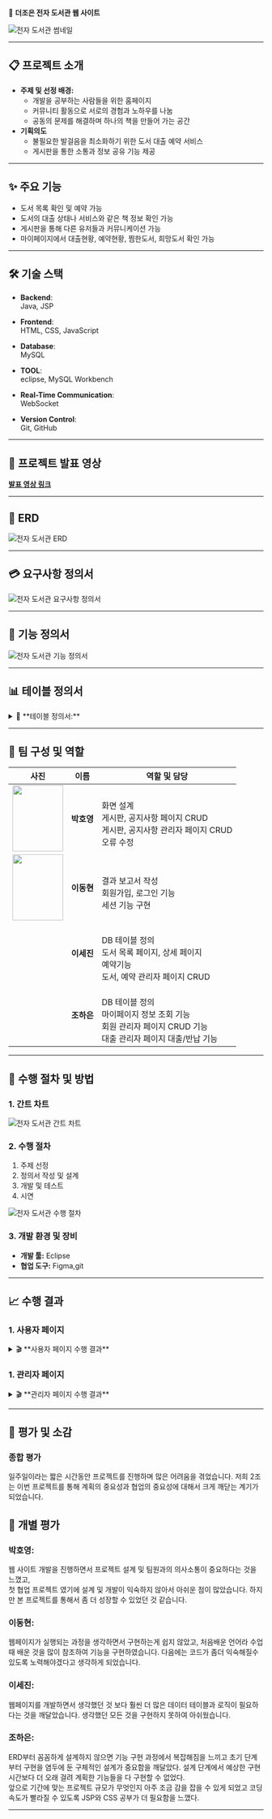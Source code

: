 📖 **더조은 전자 도서관 웹 사이트**  

![전자 도서관 썸네일](https://github.com/user-attachments/assets/5a58c652-ccda-4ae6-b9b0-5a59ae34000c)


---

## 📋 **프로젝트 소개**  

- **주제 및 선정 배경:**
  -  개발을 공부하는 사람들을 위한 홈페이지
  -  커뮤니티 활동으로 서로의 경험과 노하우를 나눔
  -  공동의 문제를 해결하며 하나의 책을 만들어 가는 공간
- **기획의도**
  - 불필요한 발걸음을 최소화하기 위한 도서 대출 예약 서비스
  - 게시판을 통한 소통과 정보 공유 기능 제공

---

## ✨ **주요 기능**  

- 도서 목록 확인 및 예약 가능
- 도서의 대출 상태나 서비스와 같은 책 정보 확인 가능  
- 게시판을 통해 다른 유저들과 커뮤니케이션 가능
- 마이페이지에서 대출현황, 예약현황, 찜한도서, 희망도서 확인 가능

---

## 🛠️ **기술 스택**  

- **Backend**:  
  Java, JSP

- **Frontend**:  
  HTML, CSS, JavaScript

- **Database**:  
  MySQL

- **TOOL**: </br>
   eclipse, MySQL Workbench

- **Real-Time Communication**:  
  WebSocket  

- **Version Control**:  
  Git, GitHub  

---

## 🎥 **프로젝트 발표 영상**  

[**발표 영상 링크**](https://www.youtube.com/watch?v=u6YvGbuR9Qc&list=PL4C2AmBC9jOZZEOwZ67P_Nb_WoQ1JpZ6G&index=5)  

---

## 🎫 **ERD**  
![전자 도서관 ERD](https://github.com/user-attachments/assets/3b06bf3d-d085-4c81-8178-5ae7752925cb)

---

## 💳 **요구사항 정의서**  

 ![전자 도서관 요구사항 정의서](https://github.com/user-attachments/assets/cff63b3b-8afd-4ab9-aa83-fd70397de11d)

---

## 📂 **기능 정의서**  


![전자 도서관 기능 정의서](https://github.com/user-attachments/assets/414bba16-cbd8-4240-883c-225cfa4e86d1)

---

## 📊 **테이블 정의서**  

<details>
  
  <summary>📜 **테이블 정의서:**</summary>
  <br>
  <img src="https://github.com/user-attachments/assets/a82da6a8-4694-4831-b4b8-4ccf75c832bc"><br>
<img src="https://github.com/user-attachments/assets/93431e2f-a32f-42dc-aca8-1ae9b909d4c7"><br>
<img src="https://github.com/user-attachments/assets/e6b2dae6-def8-48f5-b462-29b25701c111"><br>
<img src="https://github.com/user-attachments/assets/c589d55b-be3d-4fe0-8324-608f9b5d8672"><br>
<img src="https://github.com/user-attachments/assets/061149a6-9ff2-4f68-a5e0-d6ec36c9fed0"><br>
<img src="https://github.com/user-attachments/assets/cba08346-125b-4a35-9353-85c27ec5d155"><br>
<img src="https://github.com/user-attachments/assets/3ccf6bab-298b-42e0-b484-04ee323dc6f1"><br>
<img src="https://github.com/user-attachments/assets/dc412086-7621-4156-bea4-ba943bd8ff41"><br>
<img src="https://github.com/user-attachments/assets/d3fd524d-439e-48eb-9dc7-2ecce1899907"><br>
<img src="https://github.com/user-attachments/assets/a51e1463-3e4b-4815-80d2-0067fcd6b300"><br>


</details>

---

## 👥 **팀 구성 및 역할**  

| **사진**   | **이름**   | **역할 및 담당**                                  |  
|------------|------------|---------------------------------------------------|  
| <img src="https://github.com/user-attachments/assets/4b373fea-7135-43d7-80fd-0a321b706443" width="100" height="130"> | **박호영** |<br> 화면 설계 <br> 게시판, 공지사항 페이지 CRUD <br> 게시판, 공지사항 관리자 페이지 CRUD <br> 오류 수정|
| <img src="https://github.com/user-attachments/assets/272dd6c9-8e26-4660-b671-dc0ac65223b7" width="100" height="130"> | **이동현** |<br> 결과 보고서 작성 <br> 회원가입, 로그인 기능 <br> 세션 기능 구현 |
| | **이세진** |<br> DB 테이블 정의 <br> 도서 목록 페이지, 상세 페이지 <br> 예약기능 <br> 도서, 예약 관리자 페이지 CRUD |
| | **조하은** |<br> DB 테이블 정의 <br> 마이페이지 정보 조회 기능 <br> 회원 관리자 페이지 CRUD 기능<br> 대출 관리자 페이지 대출/반납 기능 |

---

## 📅 **수행 절차 및 방법**  

### **1. 간트 차트**  
![전자 도서관 간트 차트](https://github.com/user-attachments/assets/fe5d3ab0-f532-4d63-af4b-8064bddee298)



### **2. 수행 절차**  
1. 주제 선정  
2. 정의서 작성 및 설계   
3. 개발 및 테스트  
4. 시연

![전자 도서관 수행 절차](https://github.com/user-attachments/assets/991c1c54-091a-4565-b61f-b0c8906caf4d)



### **3. 개발 환경 및 장비**  
- **개발 툴:** Eclipse 
- **협업 도구:** Figma,git

---

## 📈 **수행 결과**  

### **1. 사용자 페이지**  
<details>
  <summary>🎬 **사용자 페이지 수행 결과**</summary>
  <br>
  <img src="https://github.com/user-attachments/assets/00317a13-02da-448f-a44c-98aa59aa8fa7"><br>
<img src="https://github.com/user-attachments/assets/cd3e27b5-ffd6-40de-9bba-12d7f10b4297"><br>
<img src="https://github.com/user-attachments/assets/0f4ac0d1-859b-420c-b460-e27c39bfe856"><br>
<img src="https://github.com/user-attachments/assets/d78d5aac-954b-4fff-ae2c-b15a86b2a043"><br>
<img src="https://github.com/user-attachments/assets/ebfbed5a-8258-4b3d-b727-6b984548852f"><br>
<img src="https://github.com/user-attachments/assets/ddcb7478-49dc-45a9-8cbc-5dab11e94c8d"><br>
<img src="https://github.com/user-attachments/assets/cf7b7e81-abc5-4ee8-8eeb-eab25d6d3397"><br>
<img src="https://github.com/user-attachments/assets/89333256-df6e-428e-9b3c-d87550947f37"><br>
<img src="https://github.com/user-attachments/assets/99618dd8-f272-4156-8d35-3d92373c8a02"><br>
<img src="https://github.com/user-attachments/assets/62f81a53-7302-4da5-a14d-50a5e93ef98e"><br>
<img src="https://github.com/user-attachments/assets/972fffc7-d098-4b8c-8036-0c64a03e6ba2"><br>
<img src="https://github.com/user-attachments/assets/77b11b0a-9dc4-41c9-a2e2-2db0a8c46f0f"><br>
</details>

### **1. 관리자 페이지**  
<details>
  <summary>🎬 **관리자 페이지 수행 결과**</summary>
  <br>
<img src="https://github.com/user-attachments/assets/fad161cd-4de7-4d10-be84-60f9da9cb269"><br>
<img src="https://github.com/user-attachments/assets/42b9ad4a-d7e6-4275-842d-68c074705b78"><br>
<img src="https://github.com/user-attachments/assets/35bc57d4-4aa3-47b8-bcde-d9908c33cb1c"><br>
<img src="https://github.com/user-attachments/assets/661fefde-25f0-4b17-8f8e-6be84eceebda"><br>
<img src="https://github.com/user-attachments/assets/4115c24f-acff-48ac-85d2-5ccb29923825"><br>
<img src="https://github.com/user-attachments/assets/d83ac5c3-e29c-4551-9c68-83214b573a52"><br>
<img src="https://github.com/user-attachments/assets/e8e698f8-03e6-4f27-b056-dbfa7c5ea7aa"><br>
<img src="https://github.com/user-attachments/assets/8862fc3c-6833-419a-ba79-cea97e7c412b"><br>
<img src="https://github.com/user-attachments/assets/665aee96-64c4-4ef8-8558-0c11c66bc2bd"><br>
<img src="https://github.com/user-attachments/assets/458ff936-e8ff-4f63-bd1a-0dadc4644525"><br>
<img src="https://github.com/user-attachments/assets/2dfff2ef-9261-46c7-b626-55d062cc6d4f"><br>



</details>



---

## 📝 **평가 및 소감**  

### **종합 평가**  
일주일이라는 짧은 시간동안 프로젝트를 진행하며 많은 어려움을 겪었습니다. 
저희 2조는 이번 프로젝트를 통해 계획의 중요성과 협업의 중요성에 대해서 크게 깨닫는 계기가 되었습니다.


## 📝 **개별 평가**  
### **박호영:**
웹 사이트 개발을 진행하면서 프로젝트 설계 및 팀원과의 의사소통이 중요하다는 것을 느꼈고,  
첫 협업 프로젝트 였기에 설계 및 개발이 익숙하지 않아서 아쉬운 점이 많았습니다. 
하지만 본 프로젝트를 통해서 좀 더 성장할 수 있었던 것 같습니다.

### **이동현:**
웹페이지가 실행되는 과정을 생각하면서 구현하는게 쉽지 않았고, 처음배운 언어라 수업 때 배운 것을 많이 참조하여 기능을 구현하였습니다. 다음에는 코드가 좀더 익숙해질수 있도록 노력해야겠다고 생각하게 되었습니다.

### **이세진:**
웹페이지를 개발하면서 생각했던 것 보다 훨씬 더 많은 데이터 테이블과 로직이 필요하다는 것을 깨달았습니다. 
생각했던 모든 것을 구현하지 못하여 아쉬웠습니다.

### **조하은:**
ERD부터 꼼꼼하게 설계하지 않으면 기능 구현 과정에서 복잡해짐을 느끼고 초기 단계부터 구현을 염두에 둔 구체적인 설계가 중요함을 깨달았다.
설계 단계에서 예상한 구현 시간보다 더 오래 걸려 계획한 기능들을 다 구현할 수 없었다.  
앞으로 기간에 맞는 프로젝트 규모가 무엇인지 아주 조금 감을 잡을 수 있게 되었고 코딩 속도가 빨라질 수 있도록 JSP와 CSS 공부가 더 필요함을 느꼈다.


---

